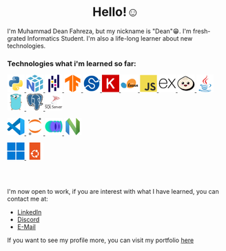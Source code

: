 <h1 align="center">
    Hello!☺️
</h1>

<p>I'm Muhammad Dean Fahreza, but my nickname is "Dean"😁. I'm fresh-grated Informatics Student. 
I'm also a life-long learner about new technologies. </p>

<h3>Technologies what i'm learned so far:</h3>

<p align="left">
    <a href="https://www.python.org/" target="_blank" rel="noopener noreferrer">
        <img src="https://github.com/devicons/devicon/blob/master/icons/python/python-original.svg" alt="Python"
        width="40" height="40">
    </a>
    <a href="http://numpy.org" target="_blank" rel="noopener noreferrer">
        <img src="https://github.com/devicons/devicon/blob/master/icons/numpy/numpy-original.svg" alt="NumPy"
        width="40" height="40">
    </a>
    <a href="http://pandas.pydata.org" target="_blank" rel="noopener noreferrer">
        <img src="https://github.com/devicons/devicon/blob/master/icons/pandas/pandas-original.svg" alt="Pandas"
        width="40" height="40">
    </a>
    <a href="http://tensorflow.org" target="_blank" rel="noopener noreferrer">
        <img src="https://github.com/devicons/devicon/blob/ca28c779441053191ff11710fe24a9e6c23690d6/icons/tensorflow/tensorflow-original.svg#L2"
        alt="TensorFlow" width="40" height="40">
    </a>
    <a href="http://scipy.org" target="_blank" rel="noopener noreferrer">
        <img src="https://raw.githubusercontent.com/scipy/scipy/main/doc/source/_static/logo.svg" alt="SciPy"
        width="40" height="40">
    </a>
    <a href="http://https://keras.io/" target="_blank" rel="noopener noreferrer">
        <img src="https://github.com/devicons/devicon/blob/ca28c779441053191ff11710fe24a9e6c23690d6/icons/keras/keras-original.svg#L1"
         alt="Keras" width="40" height="40">
    </a>
    <a href="https://scikit-learn.org/" target="_blank" rel="noopener noreferrer">
        <img src="https://github.com/devicons/devicon/blob/ca28c779441053191ff11710fe24a9e6c23690d6/icons/scikitlearn/scikitlearn-original.svg#L1"
         alt="Scikit-Learn" width="40" height="40">
    </a>
    <a href="https://nodejs.org/en" target="_blank" rel="noopener noreferrer">
        <img src="https://github.com/devicons/devicon/blob/master/icons/javascript/javascript-original.svg" 
        alt="JavaScript" width="40" height="40">
    </a>
    <a href="http://expressjs.com" target="_blank" rel="noopener noreferrer">
        <img src="https://github.com/devicons/devicon/blob/ca28c779441053191ff11710fe24a9e6c23690d6/icons/express/express-original.svg#L1"
         alt="Express JS" width="40" height="40">
    </a>
    <a href="http://bun.sh" target="_blank" rel="noopener noreferrer">
        <img src="https://github.com/devicons/devicon/blob/ca28c779441053191ff11710fe24a9e6c23690d6/icons/bun/bun-original.svg#L1"
         alt="Bun" width="40" height="40">
    </a>
    <a href="http://java.com" target="_blank" rel="noopener noreferrer">
        <img src="https://github.com/devicons/devicon/blob/master/icons/java/java-original.svg" alt="Java"
        width="40" height="40">
    </a>
    <a href="http://go.dev" target="_blank" rel="noopener noreferrer">
        <img src="https://github.com/devicons/devicon/blob/master/icons/go/go-original.svg" alt="Go"
        width="40" height="40">
    </a>
    <a href="http://postgresql.org" target="_blank" rel="noopener noreferrer">
        <img src="https://github.com/devicons/devicon/blob/master/icons/postgresql/postgresql-original.svg" 
        alt="Postgre SQL" width="40" height="40">
    </a>
    <a href="http://mariadb.org" target="_blank" rel="noopener noreferrer">
    <img src="https://github.com/devicons/devicon/blob/master/icons/microsoftsqlserver/microsoftsqlserver-original-wordmark.svg"
    alt="Maira DB" width="40" height="40">
    </a>
</p>

<p align="left">
    <a href="http://code.visualstudio.com" target="_blank" rel="noopener noreferrer">
        <img src="https://github.com/devicons/devicon/blob/ca28c779441053191ff11710fe24a9e6c23690d6/icons/vscode/vscode-original.svg#L1"
         alt="VS Code" width="40" height="40">
    </a>
    <a href="http://jupyter.org" target="_blank" rel="noopener noreferrer">
        <img src="https://github.com/devicons/devicon/blob/master/icons/jupyter/jupyter-original.svg" 
        alt="Jupyter" width="40" height="40">
    </a>
    <a href="http://vscodium.com" target="_blank" rel="noopener noreferrer">
        <img src="https://github.com/VSCodium/vscodium/blob/master/icons/stable/codium_cnl.svg" alt=" VS Codium"
        width="40" height="40">
    </a>
    <a href="http://neovim.io" target="_blank" rel="noopener noreferrer">
        <img src="https://github.com/devicons/devicon/blob/master/icons/neovim/neovim-original.svg" alt="Neovim"
        width="40" height="40">
    </a>
</p>

<p align="left">
    <a href="http://microsoft.com/en-us/windows" target="_blank" rel="noopener noreferrer">
        <img src="https://github.com/devicons/devicon/blob/master/icons/windows11/windows11-original.svg" alt="Windows"
        width="40" height="40">
    </a>
    <a href="http://ubuntu.com" target="_blank" rel="noopener noreferrer">
        <img src="https://github.com/devicons/devicon/blob/master/icons/ubuntu/ubuntu-original.svg" 
        alt="Ubuntu" width="40" height="40">
    </a>
</p>

<br><br>

<p align="left">
    I'm now open to work, if you are interest with what I have learned, you can contact me at: <br />
</p>

- [LinkedIn](https://www.linkedin.com/in/muhammad-dean-fahreza-00ba9322b/)
- [Discord](https://discordapp.com/users/409326558021550084/)
- [E-Mail](mailto:muhammaddean27@gmail.com)

<!-- Commit di atas terlebih dulu, baru di bawah -->
<p align="left">
    If you want to see my profile more, you can visit my portfolio <a href="https://linktr.ee/deanfahreza">here</a>
</p>
